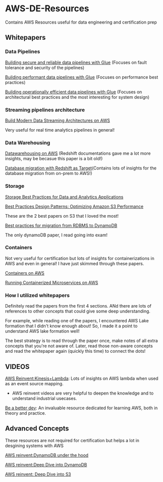 # AWS-DE-Resources
Contains AWS Resources useful for data engineering and certification prep

## Whitepapers

### Data Pipelines
[Building secure and reliable data pipelines with Glue](https://docs.aws.amazon.com/pdfs/whitepapers/latest/aws-glue-best-practices-build-secure-data-pipeline/aws-glue-best-practices-build-secure-data-pipeline.pdf?did=wp_card&trk=wp_card#aws-glue-best-practices-build-secure-data-pipeline) (Focuses on fault tolerance and security of the pipelines)

[Building performant data pipelines with Glue](https://docs.aws.amazon.com/whitepapers/latest/aws-glue-best-practices-build-performant-data-pipeline/aws-glue-best-practices-build-performant-data-pipeline.html?did=wp_card&trk=wp_card) (Focuses on performance best practices)

[Building operationally efficient data pipelines with Glue](https://docs.aws.amazon.com/whitepapers/latest/aws-glue-best-practices-build-efficient-data-pipeline/aws-glue-best-practices-build-efficient-data-pipeline.html?did=wp_card&trk=wp_card) (Focuses on architectural best practices and the most interesting for system design)

### Streaming pipelines architecture
[Build Modern Data Streaming Architectures on AWS](https://docs.aws.amazon.com/whitepapers/latest/build-modern-data-streaming-analytics-architectures/build-modern-data-streaming-analytics-architectures.html?did=wp_card&trk=wp_card)

  Very useful for real time analytics pipelines in general!

### Data Warehousing
[Datawarehousing on AWS](https://docs.aws.amazon.com/whitepapers/latest/data-warehousing-on-aws/data-warehousing-on-aws.html?did=wp_card&trk=wp_card) (Redshift documentations gave me a lot more insights, may be becasue this paper is a bit old!)

[Database migration with Redshift as Target](https://docs.aws.amazon.com/whitepapers/latest/optimizing-dms-with-amazon-redshift/optimizing-dms-with-amazon-redshift.html?did=wp_card&trk=wp_card)(Contains lots of insights for the database migration from on-prem to AWS!)


### Storage
[Storage Best Practices for Data and Analytics Applications](https://docs.aws.amazon.com/whitepapers/latest/building-data-lakes/building-data-lake-aws.html?did=wp_card&trk=wp_card)

[Best Practices Design Patterns: Optimizing Amazon S3 Performance](https://docs.aws.amazon.com/whitepapers/latest/s3-optimizing-performance-best-practices/welcome.html?did=wp_card&trk=wp_card)

These are the 2 best papers on S3 that I loved the most!

[Best practices for migration from RDBMS to DynamoDB](https://docs.aws.amazon.com/whitepapers/latest/best-practices-for-migrating-from-rdbms-to-dynamodb/welcome.html?did=wp_card&trk=wp_card)

  The only dynamoDB paper, I read going into exam!


### Containers
Not very useful for certification but lots of insights for containerizations in AWS and even in general! I have just skimmed through these papers.

[Containers on AWS](https://docs.aws.amazon.com/whitepapers/latest/containers-on-aws/containers-on-aws.html)

[Running Containerized Microservices on AWS](https://docs.aws.amazon.com/whitepapers/latest/running-containerized-microservices/welcome.html?did=wp_card&trk=wp_card)


### How I utilized whitepapers
Definitely read the papers from the first 4 sections. ANd there are lots of references to other concepts that could give some deep understanding.

For example, while reading one of the papers, I encountered AWS Lake formation that I didn't know enough about! So, I made it a point to understand AWS lake formation well!

The best strategy is to read through the paper once, make notes of all extra concepts that you're not aware of. Later, read those non-aware concepts and read the whitepaper again (quickly this time) to connect the dots!


## VIDEOS
[AWS Reinvent:Kinesis+Lambda](https://www.youtube.com/watch?v=HjoQllOWRmM): Lots of insights on AWS lambda when used as an event source mapping.

  - AWS reinvent videos are very helpful to deepen the knowledge and to understand industrial usecases.

[Be a better dev](https://www.youtube.com/@BeABetterDev): An invaluable resource dedicated for learning AWS, both in theory and practice.


## Advanced Concepts
These resources are not required for certification but helps a lot in desgining systems with AWS

[AWS reinvent:DynamoDB under the hood](https://www.youtube.com/watch?v=yvBR71D0nAQ)

[AWS reinvent:Deep Dive into DynamoDB](https://www.youtube.com/watch?v=ld-xoehkJuU&t=37s)

[AWS reinvent: Deep Dive into S3](https://www.youtube.com/watch?v=sYDJYqvNeXU)

